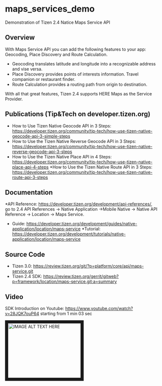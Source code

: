 # maps_services_demo
Demonstration of Tizen 2.4 Natice Maps Service API

Overview
--------
With Maps Service API you can add the following features to your app: Geocoding, Place Discovery and Route Calculation.
 * Geocoding translates latitude and longitude into a recognizable address and vise versa.
 * Place Discovery provides points of interests information. Travel companion or restaurant finder.
 * Route Calculation provides a routing path from origin to destination.

With all that great features, Tizen 2.4 supports HERE Maps as the Service Provider.


Publications (Tip&Tech on developer.tizen.org)
----------------------------------------------
* How to Use Tizen Native Geocode API in 3 Steps: https://developer.tizen.org/community/tip-tech/how-use-tizen-native-geocode-api-3-simple-steps
* How to Use the Tizen Native Reverse Geocode API in 3 Steps: https://developer.tizen.org/community/tip-tech/how-use-tizen-native-reverse-geocode-api-3-steps
* How to Use the Tizen Native Place API in 4 Steps: https://developer.tizen.org/community/tip-tech/how-use-tizen-native-place-api-4-steps
*How to Use the Tizen Native Route API in 3 Steps: https://developer.tizen.org/community/tip-tech/how-use-tizen-native-route-api-3-steps

Documentation
-------------
*API Reference: https://developer.tizen.org/development/api-references/, go to 2.4 API References -> Native Application ->Mobile Native -> Native API Reference -> Location -> Maps Service.
* Guide: https://developer.tizen.org/development/guides/native-application/location/maps-service
*Tutorial: https://developer.tizen.org/development/tutorials/native-application/location/maps-service

Source Code
-----------
* Tizen 3.0: https://review.tizen.org/git/?p=platform/core/api/maps-service.git
* Tizen 2.4 SDK: https://review.tizen.org/gerrit/gitweb?p=framework/location/maps-service.git;a=summary

Video
-----
SDK Introduction on Youtube: https://www.youtube.com/watch?v=28JQK7ouP64 starting from 1 min 03 sec

<a href="http://www.youtube.com/watch?feature=player_embedded&v=28JQK7ouP64
" target="_blank"><img src="http://img.youtube.com/vi/28JQK7ouP64/0.jpg" 
alt="IMAGE ALT TEXT HERE" width="240" height="180" border="10" /></a>
